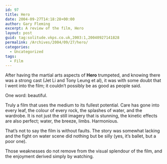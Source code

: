 ```yaml
---
id: 97
title: Hero
date: 2004-09-27T14:18:28+00:00
author: Gary Fleming
excerpt: A review of the film, Hero
layout: post
guid: tag:solitude.vkps.co.uk,2003:1,20040927141828
permalink: /Archives/2004/09/27/hero/
categories:
  - Uncategorized
tags:
  - Film
---
```

After having the martial arts aspects of **Hero** trumpeted, and knowing there was a strong cast (Jet Li and Tony Leung et al), it was with some doubt that I went into the film; it couldn&#8217;t possibly be as good as people said.

One word: beautiful.

Truly a film that uses the medium to its fullest potential. Care has gone into every leaf, the colour of every rock, the splashes of water, and the wardrobe. It is not just the still imagery that is stunning, the kinetic effects are also perfect; water, the breeze, limbs. Harmonious.

That&#8217;s not to say the film is without faults. The story was somewhat lacking and the fight on water scene did nothing but be silly (yes, it&#8217;s ballet, but a poor one).

Those weaknesses do not remove from the visual splendour of the film, and the enjoyment derived simply by watching.